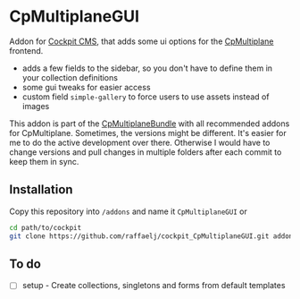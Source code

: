 # CpMultiplaneGUI


Addon for [Cockpit CMS][1], that adds some ui options for the [CpMultiplane][1] frontend.

* adds a few fields to the sidebar, so you don't have to define them in your collection definitions
* some gui tweaks for easier access
* custom field `simple-gallery` to force users to use assets instead of images

This addon is part of the [CpMultiplaneBundle][3] with all recommended addons for CpMultiplane. Sometimes, the versions might be different. It's easier for me to do the active development over there. Otherwise I would have to change versions and pull changes in multiple folders after each commit to keep them in sync.

## Installation

Copy this repository into `/addons` and name it `CpMultiplaneGUI` or

```bash
cd path/to/cockpit
git clone https://github.com/raffaelj/cockpit_CpMultiplaneGUI.git addons/CpMultiplaneGUI
```

## To do

* [ ] setup - Create collections, singletons and forms from default templates

[1]: https://github.com/agentejo/cockpit/
[2]: https://github.com/raffaelj/CpMultiplane
[3]: https://github.com/raffaelj/cockpit_CpMultiplaneBundle
